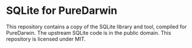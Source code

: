# SQLite for PureDarwin

This repository contains a copy of the SQLite library and tool, compiled for
PureDarwin. The upstream SQLite code is in the public domain. This repository
is licensed under MIT.
